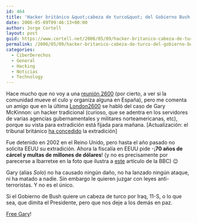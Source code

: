 ```yaml
---
id: 464
title: 'Hacker británico &quot;cabeza de turco&quot; del Gobierno Bush'
date: 2006-05-09T09:46:13+00:00
author: Jorge Cortell
layout: post
guid: https://www.cortell.net/2006/05/09/hacker-britanico-cabeza-de-turco-del-gobierno-bush/
permalink: /2006/05/09/hacker-britanico-cabeza-de-turco-del-gobierno-bush/
categories:
  - CiberDerechos
  - General
  - Hacking
  - Noticias
  - Technology
---
```

Hace mucho que no voy a una [reunión 2600](https://www.2600.org/meetings/) (por cierto, a ver si la comunidad mueve el culo y organiza alguna en España), pero me comenta un amigo que en la última [London2600](https://www.london2600.org.uk/) se habló del caso de Gary McKinnon: un hacker tradicional (curioso, que se adentra en los servidores de varias agencias gubernamentales y militares norteamericanas, etc), porque su vista para extradición está fijada para mañana. [Actualización: el tribunal británico <a target="_blank" title="Gary extraditado" href="https://www.elpais.es/articulo/internet/Londres/permite/extradicion/autor/mayor/ataque/informatico/Gobierno/EE/UU/elpportec/20060510elpepunet_3/Tes/">ha concedido</a> la extradición]
  
Fue detenido en 2002 en el Reino Unido, pero hasta el año pasado no solicita EEUU su extradición. Ahora la fiscalí­a en EEUU pide -¡**70 años de cárcel y multas de millones de dólares**! (y no es precisamente por parecerse a Ibarretxe en la foto que ilustra a [este](https://news.bbc.co.uk/2/hi/technology/4984132.stm) artí­culo de la BBC) 😉

Gary (alias _Solo_) no ha causado ningún daño, no ha lanzado ningún ataque, ni ha matado a nadie. Sin embargo le quieren juzgar con leyes anti-terroristas. Y no es el único.

Si el Gobierno de Bush quiere un cabeza de turco por Iraq, 11-S, o lo que sea, que dimita el Presidente, pero que nos deje a los demás en paz.

[Free Gary](https://freegary.org.uk/)!